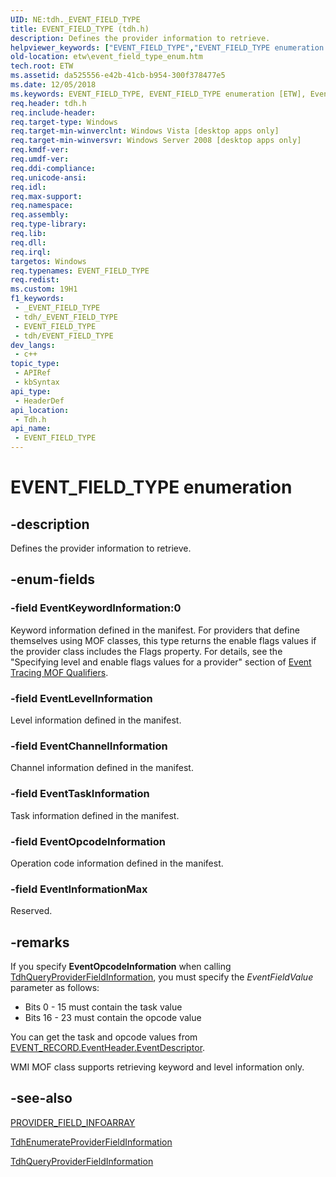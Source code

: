 ```yaml
---
UID: NE:tdh._EVENT_FIELD_TYPE
title: EVENT_FIELD_TYPE (tdh.h)
description: Defines the provider information to retrieve.
helpviewer_keywords: ["EVENT_FIELD_TYPE","EVENT_FIELD_TYPE enumeration [ETW]","EventChannelInformation","EventInformationMax","EventKeywordInformation","EventLevelInformation","EventOpcodeInformation","EventTaskInformation","etw.event_field_type_enum","tdh.event_field_type_enum","tdh/EVENT_FIELD_TYPE","tdh/EventChannelInformation","tdh/EventInformationMax","tdh/EventKeywordInformation","tdh/EventLevelInformation","tdh/EventOpcodeInformation","tdh/EventTaskInformation"]
old-location: etw\event_field_type_enum.htm
tech.root: ETW
ms.assetid: da525556-e42b-41cb-b954-300f378477e5
ms.date: 12/05/2018
ms.keywords: EVENT_FIELD_TYPE, EVENT_FIELD_TYPE enumeration [ETW], EventChannelInformation, EventInformationMax, EventKeywordInformation, EventLevelInformation, EventOpcodeInformation, EventTaskInformation, etw.event_field_type_enum, tdh.event_field_type_enum, tdh/EVENT_FIELD_TYPE, tdh/EventChannelInformation, tdh/EventInformationMax, tdh/EventKeywordInformation, tdh/EventLevelInformation, tdh/EventOpcodeInformation, tdh/EventTaskInformation
req.header: tdh.h
req.include-header: 
req.target-type: Windows
req.target-min-winverclnt: Windows Vista [desktop apps only]
req.target-min-winversvr: Windows Server 2008 [desktop apps only]
req.kmdf-ver: 
req.umdf-ver: 
req.ddi-compliance: 
req.unicode-ansi: 
req.idl: 
req.max-support: 
req.namespace: 
req.assembly: 
req.type-library: 
req.lib: 
req.dll: 
req.irql: 
targetos: Windows
req.typenames: EVENT_FIELD_TYPE
req.redist: 
ms.custom: 19H1
f1_keywords:
 - _EVENT_FIELD_TYPE
 - tdh/_EVENT_FIELD_TYPE
 - EVENT_FIELD_TYPE
 - tdh/EVENT_FIELD_TYPE
dev_langs:
 - c++
topic_type:
 - APIRef
 - kbSyntax
api_type:
 - HeaderDef
api_location:
 - Tdh.h
api_name:
 - EVENT_FIELD_TYPE
---
```


# EVENT_FIELD_TYPE enumeration


## -description

Defines the provider information to retrieve.

## -enum-fields

### -field EventKeywordInformation:0

Keyword information defined in the manifest. For providers that define themselves using MOF classes, this type returns the enable flags values if the provider class includes the Flags property. For details, see the "Specifying level and enable flags values for a provider" section of <a href="/windows/desktop/ETW/event-tracing-mof-qualifiers">Event Tracing MOF Qualifiers</a>.

### -field EventLevelInformation

Level information defined in the manifest.

### -field EventChannelInformation

Channel information defined in the manifest.

### -field EventTaskInformation

Task information defined in the manifest.

### -field EventOpcodeInformation

Operation code information defined in the manifest.

### -field EventInformationMax

Reserved.

## -remarks

If you specify <b>EventOpcodeInformation</b> when calling <a href="/windows/desktop/api/tdh/nf-tdh-tdhqueryproviderfieldinformation">TdhQueryProviderFieldInformation</a>, you must specify the  <i>EventFieldValue</i> parameter as follows:

<ul>
<li>Bits 0 - 15 must contain the task value</li>
<li>Bits 16 - 23 must contain the opcode value</li>
</ul>
You can get the task and opcode values from <a href="/windows/desktop/api/evntprov/ns-evntprov-event_descriptor">EVENT_RECORD.EventHeader.EventDescriptor</a>.

WMI MOF class supports retrieving keyword and level information only.

## -see-also

<a href="/windows/desktop/api/tdh/ns-tdh-provider_field_infoarray">PROVIDER_FIELD_INFOARRAY</a>



<a href="/windows/desktop/api/tdh/nf-tdh-tdhenumerateproviderfieldinformation">TdhEnumerateProviderFieldInformation</a>



<a href="/windows/desktop/api/tdh/nf-tdh-tdhqueryproviderfieldinformation">TdhQueryProviderFieldInformation</a>
